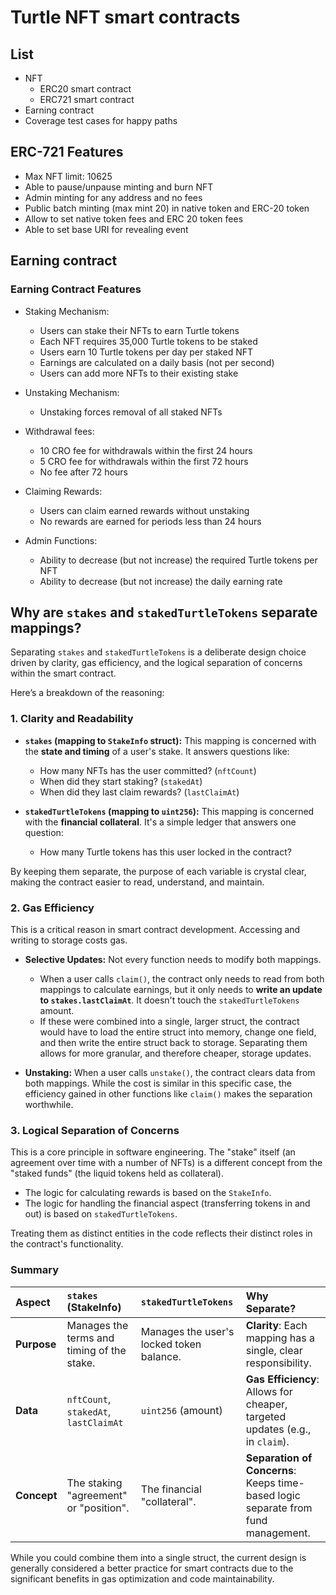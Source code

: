 # Turtle NFT smart contracts

## List
* NFT
    * ERC20 smart contract
    * ERC721 smart contract
* Earning contract
* Coverage test cases for happy paths

## ERC-721 Features
* Max NFT limit: 10625
* Able to pause/unpause minting and burn NFT
* Admin minting for any address and no fees
* Public batch minting (max mint 20) in native token and ERC-20 token
* Allow to set native token fees and ERC 20 token fees
* Able to set base URI for revealing event

## Earning contract
### Earning Contract Features
* Staking Mechanism:
    * Users can stake their NFTs to earn Turtle tokens
    * Each NFT requires 35,000 Turtle tokens to be staked
    * Users earn 10 Turtle tokens per day per staked NFT
    * Earnings are calculated on a daily basis (not per second)
    * Users can add more NFTs to their existing stake

* Unstaking Mechanism:
    * Unstaking forces removal of all staked NFTs

* Withdrawal fees:
    * 10 CRO fee for withdrawals within the first 24 hours
    * 5 CRO fee for withdrawals within the first 72 hours
    * No fee after 72 hours

* Claiming Rewards:
    * Users can claim earned rewards without unstaking
    * No rewards are earned for periods less than 24 hours

* Admin Functions:
    * Ability to decrease (but not increase) the required Turtle tokens per NFT
    * Ability to decrease (but not increase) the daily earning rate

## Why are `stakes` and `stakedTurtleTokens` separate mappings?

Separating `stakes` and `stakedTurtleTokens` is a deliberate design choice driven by clarity, gas efficiency, and the logical separation of concerns within the smart contract.

Here’s a breakdown of the reasoning:

### 1. Clarity and Readability

- **`stakes` (mapping to `StakeInfo` struct):** This mapping is concerned with the **state and timing** of a user's stake. It answers questions like:
    - How many NFTs has the user committed? (`nftCount`)
    - When did they start staking? (`stakedAt`)
    - When did they last claim rewards? (`lastClaimAt`)

- **`stakedTurtleTokens` (mapping to `uint256`):** This mapping is concerned with the **financial collateral**. It's a simple ledger that answers one question:
    - How many Turtle tokens has this user locked in the contract?

By keeping them separate, the purpose of each variable is crystal clear, making the contract easier to read, understand, and maintain.

### 2. Gas Efficiency

This is a critical reason in smart contract development. Accessing and writing to storage costs gas.

- **Selective Updates:** Not every function needs to modify both mappings.
    - When a user calls `claim()`, the contract only needs to read from both mappings to calculate earnings, but it only needs to **write an update to `stakes.lastClaimAt`**. It doesn't touch the `stakedTurtleTokens` amount.
    - If these were combined into a single, larger struct, the contract would have to load the entire struct into memory, change one field, and then write the entire struct back to storage. Separating them allows for more granular, and therefore cheaper, storage updates.

- **Unstaking:** When a user calls `unstake()`, the contract clears data from both mappings. While the cost is similar in this specific case, the efficiency gained in other functions like `claim()` makes the separation worthwhile.

### 3. Logical Separation of Concerns

This is a core principle in software engineering. The "stake" itself (an agreement over time with a number of NFTs) is a different concept from the "staked funds" (the liquid tokens held as collateral).

- The logic for calculating rewards is based on the `StakeInfo`.
- The logic for handling the financial aspect (transferring tokens in and out) is based on `stakedTurtleTokens`.

Treating them as distinct entities in the code reflects their distinct roles in the contract's functionality.

### Summary

| Aspect      | `stakes` (StakeInfo)                      | `stakedTurtleTokens`                | Why Separate?                                                              |
| :---------- | :---------------------------------------- | :---------------------------------- | :------------------------------------------------------------------------- |
| **Purpose**   | Manages the terms and timing of the stake. | Manages the user's locked token balance. | **Clarity**: Each mapping has a single, clear responsibility.                |
| **Data**      | `nftCount`, `stakedAt`, `lastClaimAt`     | `uint256` (amount)                  | **Gas Efficiency**: Allows for cheaper, targeted updates (e.g., in `claim`). |
| **Concept**   | The staking "agreement" or "position".    | The financial "collateral".         | **Separation of Concerns**: Keeps time-based logic separate from fund management. |

While you could combine them into a single struct, the current design is generally considered a better practice for smart contracts due to the significant benefits in gas optimization and code maintainability.

